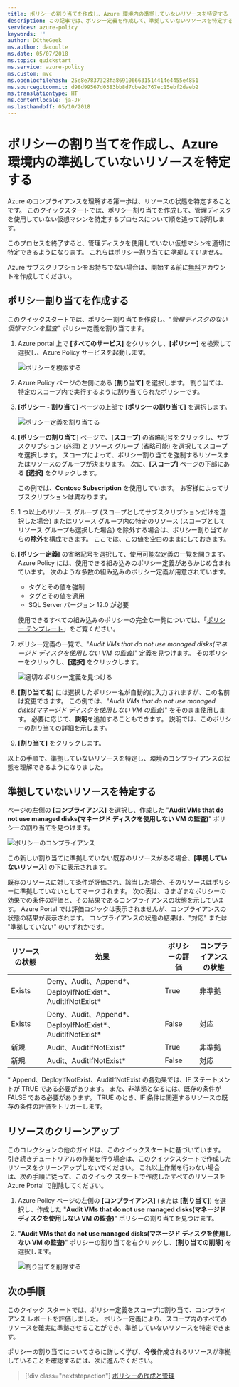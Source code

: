 ```yaml
---
title: ポリシーの割り当てを作成し、Azure 環境内の準拠していないリソースを特定する
description: この記事では、ポリシー定義を作成して、準拠していないリソースを特定する手順について説明します。
services: azure-policy
keywords: ''
author: DCtheGeek
ms.author: dacoulte
ms.date: 05/07/2018
ms.topic: quickstart
ms.service: azure-policy
ms.custom: mvc
ms.openlocfilehash: 25e8e7837328fa8691066631514414e4455e4851
ms.sourcegitcommit: d98d99567d0383bb8d7cbe2d767ec15ebf2daeb2
ms.translationtype: HT
ms.contentlocale: ja-JP
ms.lasthandoff: 05/10/2018
---
```

# <a name="create-a-policy-assignment-to-identify-non-compliant-resources-in-your-azure-environment"></a>ポリシーの割り当てを作成し、Azure 環境内の準拠していないリソースを特定する

Azure のコンプライアンスを理解する第一歩は、リソースの状態を特定することです。 このクイックスタートでは、ポリシー割り当てを作成して、管理ディスクを使用していない仮想マシンを特定するプロセスについて順を追って説明します。

このプロセスを終了すると、管理ディスクを使用していない仮想マシンを適切に特定できるようになります。 これらはポリシー割り当てに*準拠していません*。

Azure サブスクリプションをお持ちでない場合は、開始する前に[無料](https://azure.microsoft.com/free/)アカウントを作成してください。

## <a name="create-a-policy-assignment"></a>ポリシー割り当てを作成する

このクイックスタートでは、ポリシー割り当てを作成し、"*管理ディスクのない仮想マシンを監査*" ポリシー定義を割り当てます。

1. Azure portal 上で **[すべてのサービス]** をクリックし、**[ポリシー]** を検索して選択し、Azure Policy サービスを起動します。

   ![ポリシーを検索する](media/assign-policy-definition/search-policy.png)

2. Azure Policy ページの左側にある **[割り当て]** を選択します。 割り当ては、特定のスコープ内で実行するように割り当てられたポリシーです。
3. **[ポリシー - 割り当て]** ページの上部で **[ポリシーの割り当て]** を選択します。

   ![ポリシー定義を割り当てる](media/assign-policy-definition/select-assign-policy.png)

4. **[ポリシーの割り当て]** ページで、**[スコープ]** の省略記号をクリックし、サブスクリプション (必須) とリソース グループ (省略可能) を選択してスコープを選択します。 スコープによって、ポリシー割り当てを強制するリソースまたはリソースのグループが決まります。  次に、**[スコープ]** ページの下部にある **[選択]** をクリックします。

   この例では、**Contoso Subscription** を使用しています。 お客様によってサブスクリプションは異なります。

5. 1 つ以上のリソース グループ (スコープとしてサブスクリプションだけを選択した場合) またはリソース グループ内の特定のリソース (スコープとしてリソース グループも選択した場合) を除外する場合は、ポリシー割り当てからの**除外**を構成できます。 ここでは、この値を空白のままにしておきます。

6. **[ポリシー定義]** の省略記号を選択して、使用可能な定義の一覧を開きます。 Azure Policy には、使用できる組み込みのポリシー定義があらかじめ含まれています。 次のような多数の組み込みのポリシー定義が用意されています。

   - タグとその値を強制
   - タグとその値を適用
   - SQL Server バージョン 12.0 が必要

    使用できるすべての組み込みのポリシーの完全な一覧については、「[ポリシー テンプレート](json-samples.md)」をご覧ください。

7. ポリシー定義の一覧で、"*Audit VMs that do not use managed disks\(マネージド ディスクを使用しない VM の監査\)*" 定義を見つけます。 そのポリシーをクリックし、**[選択]** をクリックします。

   ![適切なポリシー定義を見つける](media/assign-policy-definition/select-available-definition.png)

8. **[割り当て名]** には選択したポリシー名が自動的に入力されますが、この名前は変更できます。 この例では、"*Audit VMs that do not use managed disks\(マネージド ディスクを使用しない VM の監査\)*" をそのまま使用します。 必要に応じて、**説明**を追加することもできます。 説明では、このポリシーの割り当ての詳細を示します。

9. **[割り当て]** をクリックします。

以上の手順で、準拠していないリソースを特定し、環境のコンプライアンスの状態を理解できるようになりました。

## <a name="identify-non-compliant-resources"></a>準拠していないリソースを特定する

ページの左側の **[コンプライアンス]** を選択し、作成した "**Audit VMs that do not use managed disks\(マネージド ディスクを使用しない VM の監査\)**" ポリシーの割り当てを見つけます。

![ポリシーのコンプライアンス](media/assign-policy-definition/policy-compliance.png)

この新しい割り当てに準拠していない既存のリソースがある場合、**[準拠していないリソース]** の下に表示されます。

既存のリソースに対して条件が評価され、該当した場合、そのリソースはポリシーに準拠していないとしてマークされます。 次の表は、さまざまなポリシーの効果での条件の評価と、その結果であるコンプライアンスの状態を示しています。 Azure Portal では評価ロジックは表示されませんが、コンプライアンスの状態の結果が表示されます。 コンプライアンスの状態の結果は、"対応" または "準拠していない" のいずれかです。

| **リソースの状態** | **効果** | **ポリシーの評価** | **コンプライアンスの状態** |
| --- | --- | --- | --- |
| Exists | Deny、Audit、Append\*、DeployIfNotExist\*、AuditIfNotExist\* | True | 非準拠 |
| Exists | Deny、Audit、Append\*、DeployIfNotExist\*、AuditIfNotExist\* | False | 対応 |
| 新規 | Audit、AuditIfNotExist\* | True | 非準拠 |
| 新規 | Audit、AuditIfNotExist\* | False | 対応 |

\* Append、DeployIfNotExist、AuditIfNotExist の各効果では、IF ステートメントが TRUE である必要があります。 また、非準拠となるには、既存の条件が FALSE である必要があります。 TRUE のとき、IF 条件は関連するリソースの既存の条件の評価をトリガーします。

## <a name="clean-up-resources"></a>リソースのクリーンアップ

このコレクションの他のガイドは、このクイックスタートに基づいています。 引き続きチュートリアルの作業を行う場合は、このクイックスタートで作成したリソースをクリーンアップしないでください。 これ以上作業を行わない場合は、次の手順に従って、このクイック スタートで作成したすべてのリソースを Azure Portal で削除してください。

1. Azure Policy ページの左側の **[コンプライアンス]** (または **[割り当て]**) を選択し、作成した "**Audit VMs that do not use managed disks\(マネージド ディスクを使用しない VM の監査\)**" ポリシーの割り当てを見つけます。

2. "**Audit VMs that do not use managed disks\(マネージド ディスクを使用しない VM の監査\)**" ポリシーの割り当てを右クリックし、**[割り当ての削除]** を選択します。

   ![割り当てを削除する](media/assign-policy-definition/delete-assignment.png)

## <a name="next-steps"></a>次の手順

このクイック スタートでは、ポリシー定義をスコープに割り当て、コンプライアンス レポートを評価しました。 ポリシー定義により、スコープ内のすべてのリソースを確実に準拠させることができ、準拠していないリソースを特定できます。

ポリシーの割り当てについてさらに詳しく学び、**今後**作成されるリソースが準拠していることを確認するには、次に進んでください。

> [!div class="nextstepaction"]
> [ポリシーの作成と管理](create-manage-policy.md)